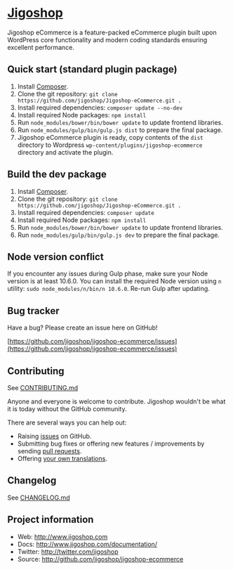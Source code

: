 # [Jigoshop](http://www.jigoshop.com)

Jigoshop eCommerce is a feature-packed eCommerce plugin built upon WordPress core functionality and modern coding standards ensuring excellent performance.

## Quick start (standard plugin package)

1. Install [Composer](http://getcomposer.org).
2. Clone the git repository: `git clone https://github.com/jigoshop/Jigoshop-eCommerce.git .`
3. Install required dependencies: `composer update --no-dev`
4. Install required Node packages: `npm install`
5. Run `node_modules/bower/bin/bower update` to update frontend libraries.
6. Run `node_modules/gulp/bin/gulp.js dist` to prepare the final package.
7. Jigoshop eCommerce plugin is ready, copy contents of the `dist` directory to Wordpress `wp-content/plugins/jigoshop-ecommerce` directory and activate the plugin.

## Build the dev package

1. Install [Composer](http://getcomposer.org).
2. Clone the git repository: `git clone https://github.com/jigoshop/Jigoshop-eCommerce.git .`
3. Install required dependencies: `composer update`
4. Install required Node packages: `npm install`
5. Run `node_modules/bower/bin/bower update` to update frontend libraries.
6. Run `node_modules/gulp/bin/gulp.js dev` to prepare the final package.

## Node version conflict

If you encounter any issues during Gulp phase, make sure your Node version is at least 10.6.0. You can install the required Node version using `n` utility: `sudo node_modules/n/bin/n 10.6.0`. Re-run Gulp after updating.

## Bug tracker

Have a bug? Please create an issue here on GitHub!

[https://github.com/jigoshop/jigoshop-ecommerce/issues](https://github.com/jigoshop/jigoshop-ecommerce/issues)

## Contributing

See [CONTRIBUTING.md](CONTRIBUTING.md)

Anyone and everyone is welcome to contribute. Jigoshop wouldn't be what it is today without the GitHub community.

There are several ways you can help out:

* Raising [issues](https://github.com/jigoshop/jigoshop-ecommerce/issues) on GitHub.
* Submitting bug fixes or offering new features / improvements by sending [pull requests](https://github.com/jigoshop/Jigoshop-eCommerce/pulls).
* Offering [your own translations](https://www.jigoshop.com/development/post/translations/).

## Changelog

See [CHANGELOG.md](CHANGELOG.md)

## Project information

* Web: http://www.jigoshop.com
* Docs: http://www.jigoshop.com/documentation/
* Twitter: http://twitter.com/jigoshop
* Source: http://github.com/jigoshop/jigoshop-ecommerce